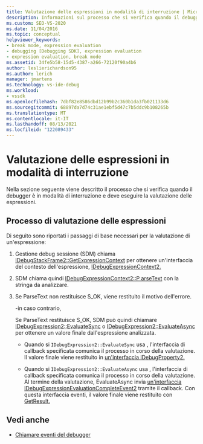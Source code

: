 ```yaml
---
title: Valutazione delle espressioni in modalità di interruzione | Microsoft Docs
description: Informazioni sul processo che si verifica quando il debugger è in modalità di interruzione e deve eseguire la valutazione delle espressioni.
ms.custom: SEO-VS-2020
ms.date: 11/04/2016
ms.topic: conceptual
helpviewer_keywords:
- break mode, expression evaluation
- debugging [Debugging SDK], expression evaluation
- expression evaluation, break mode
ms.assetid: 34fe5b58-15d5-4387-a266-72120f90a4b6
author: leslierichardson95
ms.author: lerich
manager: jmartens
ms.technology: vs-ide-debug
ms.workload:
- vssdk
ms.openlocfilehash: 7dbf82e8586dbd12b99b2c360b1da3fb021133d6
ms.sourcegitcommit: 68897da7d74c31ae1ebf5d47c7b5ddc9b108265b
ms.translationtype: MT
ms.contentlocale: it-IT
ms.lasthandoff: 08/13/2021
ms.locfileid: "122089433"
---
```

# <a name="expression-evaluation-in-break-mode"></a>Valutazione delle espressioni in modalità di interruzione
Nella sezione seguente viene descritto il processo che si verifica quando il debugger è in modalità di interruzione e deve eseguire la valutazione delle espressioni.

## <a name="expression-evaluation-process"></a>Processo di valutazione delle espressioni
 Di seguito sono riportati i passaggi di base necessari per la valutazione di un'espressione:

1. Gestione debug sessione (SDM) chiama [IDebugStackFrame2::GetExpressionContext](../../extensibility/debugger/reference/idebugstackframe2-getexpressioncontext.md) per ottenere un'interfaccia del contesto dell'espressione, [IDebugExpressionContext2.](../../extensibility/debugger/reference/idebugexpressioncontext2.md)

2. SDM chiama quindi [IDebugExpressionContext2::P arseText](../../extensibility/debugger/reference/idebugexpressioncontext2-parsetext.md) con la stringa da analizzare.

3. Se ParseText non restituisce S_OK, viene restituito il motivo dell'errore.

     -in caso contrario,

     Se ParseText restituisce S_OK, SDM può quindi chiamare [IDebugExpression2::EvaluateSync](../../extensibility/debugger/reference/idebugexpression2-evaluatesync.md) o [IDebugExpression2::EvaluateAsync](../../extensibility/debugger/reference/idebugexpression2-evaluateasync.md) per ottenere un valore finale dall'espressione analizzata.

    - Quando si `IDebugExpression2::EvaluateSync` usa , l'interfaccia di callback specificata comunica il processo in corso della valutazione. Il valore finale viene restituito in [un'interfaccia IDebugProperty2.](../../extensibility/debugger/reference/idebugproperty2.md)

    - Quando si `IDebugExpression2::EvaluateAsync` usa , l'interfaccia di callback specificata comunica il processo in corso della valutazione. Al termine della valutazione, EvaluateAsync invia [un'interfaccia IDebugExpressionEvaluationCompleteEvent2](../../extensibility/debugger/reference/idebugexpressionevaluationcompleteevent2.md) tramite il callback. Con questa interfaccia eventi, il valore finale viene restituito con [GetResult.](../../extensibility/debugger/reference/idebugexpressionevaluationcompleteevent2-getresult.md)

## <a name="see-also"></a>Vedi anche
- [Chiamare eventi del debugger](../../extensibility/debugger/calling-debugger-events.md)
